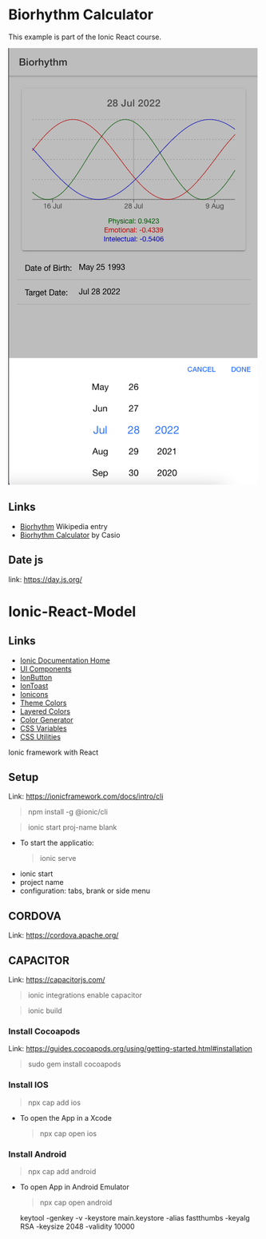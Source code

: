 # Biorhythm Calculator

This example is part of the Ionic React course.

<img src="./src/images/screenshot.png">

## Links

- [Biorhythm](https://en.wikipedia.org/wiki/Biorhythm) Wikipedia entry
- [Biorhythm Calculator](https://keisan.casio.com/exec/system/1340246447) by Casio

## Date js

link: https://day.js.org/

# Ionic-React-Model

## Links

- [Ionic Documentation Home](https://ionicframework.com/docs)
- [UI Components](https://ionicframework.com/docs/components)
- [IonButton](https://ionicframework.com/docs/api/button)
- [IonToast](https://ionicframework.com/docs/api/toast)
- [Ionicons](https://ionicons.com/)
- [Theme Colors](https://ionicframework.com/docs/theming/basics#colors)
- [Layered Colors](https://ionicframework.com/docs/theming/colors#layered-colors)
- [Color Generator](https://ionicframework.com/docs/theming/color-generator)
- [CSS Variables](https://ionicframework.com/docs/theming/css-variables)
- [CSS Utilities](https://ionicframework.com/docs/layout/css-utilities)

Ionic framework with React

## Setup

Link: https://ionicframework.com/docs/intro/cli

> npm install -g @ionic/cli

> ionic start proj-name blank

- To start the applicatio:
  > ionic serve

* ionic start
* project name
* configuration: tabs, brank or side menu

## CORDOVA

Link: https://cordova.apache.org/

## CAPACITOR

Link: https://capacitorjs.com/

> ionic integrations enable capacitor

> ionic build

### Install Cocoapods

Link: https://guides.cocoapods.org/using/getting-started.html#installation

> sudo gem install cocoapods

### Install IOS

> npx cap add ios

- To open the App in a Xcode
  > npx cap open ios

### Install Android

> npx cap add android

- To open App in Android Emulator

  > npx cap open android

  keytool -genkey -v -keystore main.keystore -alias fastthumbs -keyalg RSA -keysize 2048 -validity 10000
